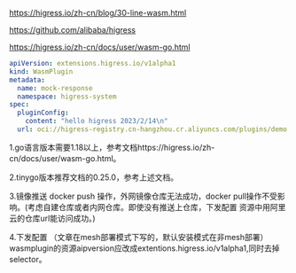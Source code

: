 

https://higress.io/zh-cn/blog/30-line-wasm.html


https://github.com/alibaba/higress


https://higress.io/zh-cn/docs/user/wasm-go.html



```yaml
apiVersion: extensions.higress.io/v1alpha1
kind: WasmPlugin
metadata:
  name: mock-response
  namespace: higress-system
spec:
  pluginConfig:
    content: "hello higress 2023/2/14\n"
  url: oci://higress-registry.cn-hangzhou.cr.aliyuncs.com/plugins/demo:1.0.0
```

1.go语言版本需要1.18以上，参考文档https://higress.io/zh-cn/docs/user/wasm-go.html。

2.tinygo版本推荐文档的0.25.0，参考上述文档。

3.镜像推送 docker push 操作，外网镜像仓库无法成功，docker pull操作不受影响。(考虑自建仓库或者内网仓库。即使没有推送上仓库，下发配置 资源中用阿里云的仓库url能访问成功。)

4.下发配置 （文章在mesh部署模式下写的，默认安装模式在非mesh部署）wasmplugin的资源aipversion应改成extentions.higress.io/v1alpha1,同时去掉selector。

